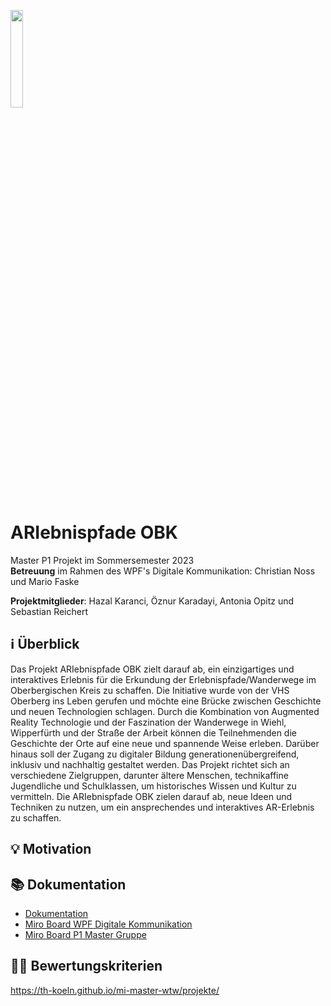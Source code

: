 <p align="left">
<img src="https://www.th-koeln.de/img/logo.svg" width="20%">
</p>

# ARIebnispfade OBK
Master P1 Projekt im Sommersemester 2023 <br/>
<b>Betreuung</b> im Rahmen des WPF's Digitale Kommunikation: Christian Noss und Mario Faske <br/>

<b>Projektmitglieder</b>: Hazal Karanci, Öznur Karadayi, Antonia Opitz und Sebastian Reichert

## :information_source: Überblick

Das Projekt ARIebnispfade OBK zielt darauf ab, ein einzigartiges und interaktives Erlebnis für die Erkundung der Erlebnispfade/Wanderwege im Oberbergischen Kreis zu schaffen. Die Initiative wurde von der VHS Oberberg ins Leben gerufen und möchte eine Brücke zwischen Geschichte und neuen Technologien schlagen. Durch die Kombination von Augmented Reality Technologie und der Faszination der Wanderwege in Wiehl, Wipperfürth und der Straße der Arbeit können die Teilnehmenden die Geschichte der Orte auf eine neue und spannende Weise erleben. Darüber hinaus soll der Zugang zu digitaler Bildung generationenübergreifend, inklusiv und nachhaltig gestaltet werden. Das Projekt richtet sich an verschiedene Zielgruppen, darunter ältere Menschen, technikaffine Jugendliche und Schulklassen, um historisches Wissen und Kultur zu vermitteln. Die ARIebnispfade OBK zielen darauf ab, neue Ideen und Techniken zu nutzen, um ein ansprechendes und interaktives AR-Erlebnis zu schaffen. 

## :bulb: Motivation

## :books: Dokumentation
+ [Dokumentation](https://github.com/antoniaopitz/ARIebnispfadeOBK/wiki)
+ [Miro Board WPF Digitale Kommunikation](https://miro.com/app/board/uXjVPkPqAso=/?share_link_id=643985862096/)
+ [Miro Board P1 Master Gruppe](https://miro.com/app/board/uXjVMUIrZjc=/?share_link_id=612182591342)

## :man_technologist: Bewertungskriterien
https://th-koeln.github.io/mi-master-wtw/projekte/ 
